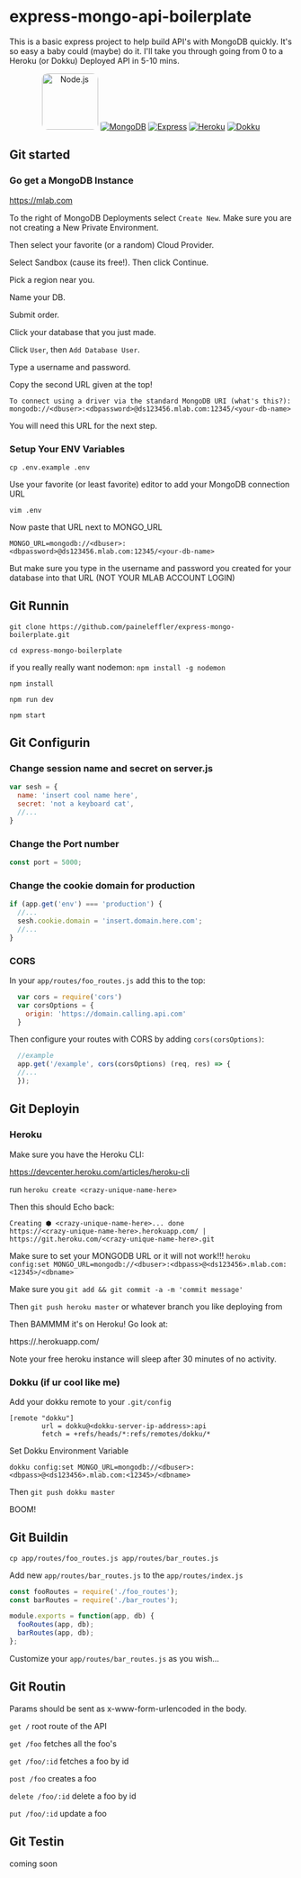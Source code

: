 # express-mongo-api-boilerplate

This is a basic express project to help build API's with MongoDB quickly. It's so easy a baby could (maybe) do it. I'll take you through going from 0 to a Heroku (or Dokku) Deployed API in 5-10 mins.

<p align="center">
  <a href="https://github.com/nodejs"><img alt="Node.js" src="https://avatars3.githubusercontent.com/u/9950313?v=4&s=200" style="border-radius:10%;" height="100px"/></a>
  <a href="https://github.com/mongodb"><img alt="MongoDB" src="https://avatars1.githubusercontent.com/u/45120?v=4&s=200" style="border-radius:10%; height="100px"/></a>
  <a href="https://github.com/expressjs"><img alt="Express" src="https://avatars1.githubusercontent.com/u/5658226?v=4&s=200" style="border-radius:10%; height="100px"/></a>
  <a href="https://github.com/heroku"><img alt="Heroku" src="https://avatars3.githubusercontent.com/u/23211?v=4&s=200" style="border-radius:10%; height="100px"/></a>
  <a href="https://github.com/dokku"><img alt="Dokku" src="https://avatars1.githubusercontent.com/u/13455795?v=4&s=400" style="border-radius:10%; height="100px"/></a>
</p>

## Git started

### Go get a MongoDB Instance

https://mlab.com

To the right of MongoDB Deployments select `Create New`. Make sure you are not creating a New Private Environment.

Then select your favorite (or a random) Cloud Provider.

Select Sandbox (cause its free!). Then click Continue.

Pick a region near you.

Name your DB.

Submit order.

Click your database that you just made.

Click `User`, then `Add Database User`.

Type a username and password.

Copy the second URL given at the top!

```
To connect using a driver via the standard MongoDB URI (what's this?):
mongodb://<dbuser>:<dbpassword>@ds123456.mlab.com:12345/<your-db-name>
```
You will need this URL for the next step.


### Setup Your ENV Variables

`cp .env.example .env`

Use your favorite (or least favorite) editor to add your MongoDB connection URL

`vim .env`

Now paste that URL next to MONGO_URL

`MONGO_URL=mongodb://<dbuser>:<dbpassword>@ds123456.mlab.com:12345/<your-db-name>`

But make sure you type in the username and password you created for your database into that URL (NOT YOUR MLAB ACCOUNT LOGIN)

## Git Runnin

`git clone https://github.com/paineleffler/express-mongo-boilerplate.git`

`cd express-mongo-boilerplate`

if you really really want nodemon:
`npm install -g nodemon`

`npm install`

`npm run dev`

`npm start`

## Git Configurin

### Change session name and secret on server.js

```javascript
var sesh = {
  name: 'insert cool name here',
  secret: 'not a keyboard cat',
  //...
}
```

### Change the Port number

```javascript
const port = 5000;
```

### Change the cookie domain for production

```javascript
if (app.get('env') === 'production') {
  //...
  sesh.cookie.domain = 'insert.domain.here.com';
  //...
}
```

### CORS

In your `app/routes/foo_routes.js` add this to the top:

``` javascript
  var cors = require('cors')
  var corsOptions = {
    origin: 'https://domain.calling.api.com'
  }
```

Then configure your routes with CORS by adding `cors(corsOptions)`:

``` javascript
  //example
  app.get('/example', cors(corsOptions) (req, res) => {
  //...
  });
```

## Git Deployin

### Heroku

Make sure you have the Heroku CLI:

https://devcenter.heroku.com/articles/heroku-cli

run `heroku create <crazy-unique-name-here>`

Then this should Echo back:
```
Creating ⬢ <crazy-unique-name-here>... done
https://<crazy-unique-name-here>.herokuapp.com/ | https://git.heroku.com/<crazy-unique-name-here>.git
```

Make sure to set your MONGODB URL or it will not work!!!
`heroku config:set MONGO_URL=mongodb://<dbuser>:<dbpass>@<ds123456>.mlab.com:<12345>/<dbname>`

Make sure you `git add && git commit -a -m 'commit message'`

Then `git push heroku master` or whatever branch you like deploying from

Then BAMMMM it's on Heroku! Go look at:

https://<crazy-unique-name-here>.herokuapp.com/

Note your free heroku instance will sleep after 30 minutes of no activity.

### Dokku (if ur cool like me)

Add your dokku remote to your `.git/config`

```
[remote "dokku"]
        url = dokku@<dokku-server-ip-address>:api
        fetch = +refs/heads/*:refs/remotes/dokku/*
```

Set Dokku Environment Variable

`dokku config:set MONGO_URL=mongodb://<dbuser>:<dbpass>@<ds123456>.mlab.com:<12345>/<dbname>`

Then `git push dokku master`

BOOM!

## Git Buildin

`cp app/routes/foo_routes.js app/routes/bar_routes.js`

Add new `app/routes/bar_routes.js` to the `app/routes/index.js`

```javascript
const fooRoutes = require('./foo_routes');
const barRoutes = require('./bar_routes');

module.exports = function(app, db) {
  fooRoutes(app, db);
  barRoutes(app, db);
};

```

Customize your `app/routes/bar_routes.js` as you wish...

## Git Routin

Params should be sent as x-www-form-urlencoded in the body.

`get /` root route of the API

`get /foo` fetches all the foo's

`get /foo/:id` fetches a foo by id

`post /foo` creates a foo

`delete /foo/:id` delete a foo by id

`put /foo/:id` update a foo

## Git Testin

coming soon
